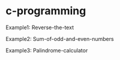 # c-programming

Example1:
	Reverse-the-text

Example2:
	Sum-of-odd-and-even-numbers

Example3:
	Palindrome-calculator
	
